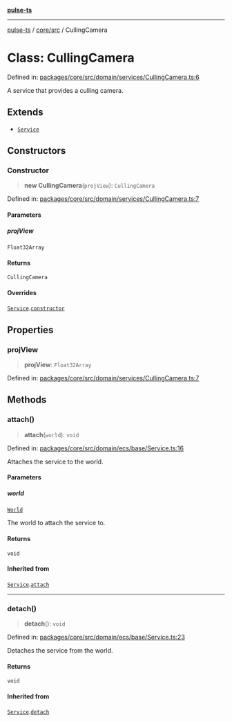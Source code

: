 [**pulse-ts**](../../../README.md)

***

[pulse-ts](../../../README.md) / [core/src](../README.md) / CullingCamera

# Class: CullingCamera

Defined in: [packages/core/src/domain/services/CullingCamera.ts:6](https://github.com/jlehett/pulse-ts/blob/4869ef2c4af7bf37d31e2edd2d6d1ba148133fb2/packages/core/src/domain/services/CullingCamera.ts#L6)

A service that provides a culling camera.

## Extends

- [`Service`](Service.md)

## Constructors

### Constructor

> **new CullingCamera**(`projView`): `CullingCamera`

Defined in: [packages/core/src/domain/services/CullingCamera.ts:7](https://github.com/jlehett/pulse-ts/blob/4869ef2c4af7bf37d31e2edd2d6d1ba148133fb2/packages/core/src/domain/services/CullingCamera.ts#L7)

#### Parameters

##### projView

`Float32Array`

#### Returns

`CullingCamera`

#### Overrides

[`Service`](Service.md).[`constructor`](Service.md#constructor)

## Properties

### projView

> **projView**: `Float32Array`

Defined in: [packages/core/src/domain/services/CullingCamera.ts:7](https://github.com/jlehett/pulse-ts/blob/4869ef2c4af7bf37d31e2edd2d6d1ba148133fb2/packages/core/src/domain/services/CullingCamera.ts#L7)

## Methods

### attach()

> **attach**(`world`): `void`

Defined in: [packages/core/src/domain/ecs/base/Service.ts:16](https://github.com/jlehett/pulse-ts/blob/4869ef2c4af7bf37d31e2edd2d6d1ba148133fb2/packages/core/src/domain/ecs/base/Service.ts#L16)

Attaches the service to the world.

#### Parameters

##### world

[`World`](World.md)

The world to attach the service to.

#### Returns

`void`

#### Inherited from

[`Service`](Service.md).[`attach`](Service.md#attach)

***

### detach()

> **detach**(): `void`

Defined in: [packages/core/src/domain/ecs/base/Service.ts:23](https://github.com/jlehett/pulse-ts/blob/4869ef2c4af7bf37d31e2edd2d6d1ba148133fb2/packages/core/src/domain/ecs/base/Service.ts#L23)

Detaches the service from the world.

#### Returns

`void`

#### Inherited from

[`Service`](Service.md).[`detach`](Service.md#detach)
